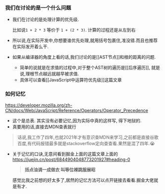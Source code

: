
### 我们在讨论的是一个什么问题
- 我们在讨论的是处理计算的优先级.

	比如说`1 + 2 * 3` 等价于 `1 + (2 * 3)`. 计算的过程还是从左到右

- 所以说,在实际开发中,你想要谁优先处理,就用括号包裹住,准没错.而且也推荐在实际发开着么干.

- 如果从编译器的角度上看的话,我们讨论的是[[AST节点]]和根的距离的问题.
	- 简单的说就是在求值的过程中,对于整个AST树的遍历是[[后序遍历]], 就是说,理根节点越远就越早被求值.
	- 具体可以查看[[JavaScript中运算符优先级]]这篇文章

###  如何记忆
	
https://developer.mozilla.org/zh-CN/docs/Web/JavaScript/Reference/Operators/Operator_Precedence

- 这个是总表. 其实没有必要记忆,因为实际中真的这样写, 得下地狱的.
- 真要用的话,直接去MDN查表就行

> 话说,我工作了四年,也就2021年才有意识查MDN来学习,之前都是直接谷歌百度,有代码报错最多就是stackoverflow定向查查看.果然是混了四年.😭

- 关于记忆的口诀,无意间看到掘金上面的这篇文章上面的
	https://juejin.cn/post/6844904048773201927#heading-0

	 > **括点油调一成做衣 叫等位裸跳服展昭**

	 感觉比我之前想的好太多了,居然的记忆方法可以点开链接去看看.掘金大佬就是有才.
		 
		 